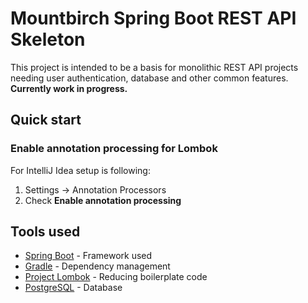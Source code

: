 # Mountbirch Spring Boot REST API Skeleton

This project is intended to be a basis for monolithic REST API projects needing user authentication, 
database and other common features.
**Currently work in progress.**

## Quick start

### Enable annotation processing for Lombok

For IntelliJ Idea setup is following:

1. Settings -> Annotation Processors
2. Check **Enable annotation processing**

## Tools used

* [Spring Boot](https://spring.io/projects/spring-boot) - Framework used
* [Gradle](https://gradle.org) - Dependency management
* [Project Lombok](https://projectlombok.org) - Reducing boilerplate code
* [PostgreSQL](https://www.postgresql.org) - Database